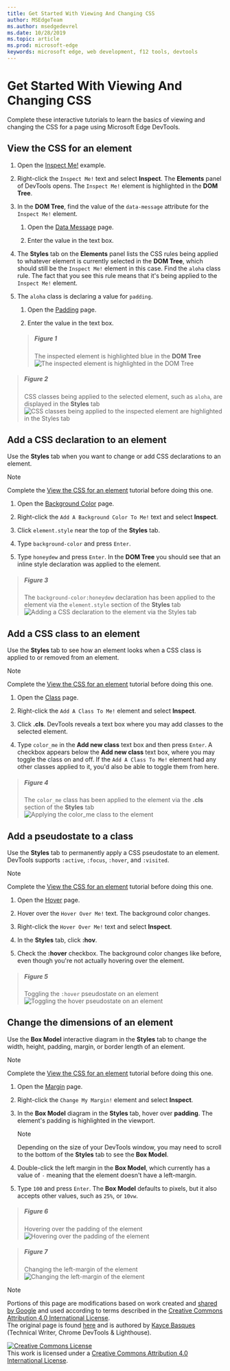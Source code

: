 ```yaml
---
title: Get Started With Viewing And Changing CSS
author: MSEdgeTeam
ms.author: msedgedevrel
ms.date: 10/28/2019
ms.topic: article
ms.prod: microsoft-edge
keywords: microsoft edge, web development, f12 tools, devtools
---
```

<!-- Copyright Kayce Basques 

   Licensed under the Apache License, Version 2.0 (the "License");
   you may not use this file except in compliance with the License.
   You may obtain a copy of the License at

       http://www.apache.org/licenses/LICENSE-2.0

   Unless required by applicable law or agreed to in writing, software
   distributed under the License is distributed on an "AS IS" BASIS,
   WITHOUT WARRANTIES OR CONDITIONS OF ANY KIND, either express or implied.
   See the License for the specific language governing permissions and
   limitations under the License.  -->  





# Get Started With Viewing And Changing CSS   



Complete these interactive tutorials to learn the basics of viewing and changing the CSS for a page using Microsoft Edge DevTools.  

## View the CSS for an element   

1.  Open the [Inspect Me!][MicrosoftEdgeChromiumDevToolsInspectMe] example.  

1.  Right-click the `Inspect Me!` text and select **Inspect**.  The **Elements** panel of DevTools opens.  The `Inspect Me!` element is highlighted in the **DOM Tree**.  
    
1.  In the **DOM Tree**, find the value of the `data-message` attribute for the `Inspect Me!` element.  
    
    1.  Open the [Data Message][MicrosoftEdgeChromiumDevToolsDataMessage] page.  
    
    1.  Enter the value in the text box.  
    
1.  The **Styles** tab on the **Elements** panel lists the CSS rules being applied to whatever element is currently selected in the **DOM Tree**, which should still be the `Inspect Me!` element in this case.  Find the `aloha` class rule.  The fact that you see this rule means that it's being applied to the `Inspect Me!` element.  

1.  The `aloha` class is declaring a value for `padding`.  
    
    1.  Open the [Padding][MicrosoftEdgeChromiumDevToolsPadding] page.  
    
    1.  Enter the value in the text box.  
    
    > ##### Figure 1  
    > The inspected element is highlighted blue in the **DOM Tree**  
    > ![The inspected element is highlighted in the DOM Tree][ImageInspect]  

<!--If you'd like to dock your DevTools window to the right of your viewport, like you see in [Figure 1](#figure-1), see [Change DevTools placement](../ui.md#placement).  -->  

<!--todo: add change ui section when available -->  

> ##### Figure 2  
> CSS classes being applied to the selected element, such as `aloha`, are displayed in the **Styles** tab  
> ![CSS classes being applied to the inspected element are highlighted in the Styles tab][ImageAloha]  

## Add a CSS declaration to an element   

Use the **Styles** tab when you want to change or add CSS declarations to an element.  

> [!NOTE]
> Complete the [View the CSS for an element](#view-the-css-for-an-element) tutorial before doing this one.  

1.  Open the [Background Color][MicrosoftEdgeChromiumDevToolsBackgroundColor] page.  

1.  Right-click the `Add A Background Color To Me!` text and select **Inspect**.  

1.  Click `element.style` near the top of the **Styles** tab.  
1.  Type `background-color` and press `Enter`.  
1.  Type `honeydew` and press `Enter`.  In the **DOM Tree** you should see that an inline style declaration was applied to the element.  

> ##### Figure 3  
> The `background-color:honeydew` declaration has been applied to the element via the `element.style` section of the **Styles** tab  
> ![Adding a CSS declaration to the element via the Styles tab][ImageDeclaration]  

## Add a CSS class to an element   

Use the **Styles** tab to see how an element looks when a CSS class is applied to or removed from an element.  

> [!NOTE]
> Complete the [View the CSS for an element](#view-the-css-for-an-element) tutorial before doing this one.  

1.  Open the [Class][MicrosoftEdgeChromiumDevToolsClass] page.  

1.  Right-click the `Add A Class To Me!` element and select **Inspect**.  

1.  Click **.cls**.  DevTools reveals a text box where you may add classes to the selected element.  

1.  Type `color_me` in the **Add new class** text box and then press `Enter`.  A checkbox appears below the **Add new class** text box, where you may toggle the class on and off.  If the `Add A Class To Me!` element had any other classes applied to it, you'd also be able to toggle them from here.  

> ##### Figure 4  
> The `color_me` class has been applied to the element via the **.cls** section of the **Styles** tab  
> ![Applying the color_me class to the element][ImageApplyClass]  

## Add a pseudostate to a class   

Use the **Styles** tab to permanently apply a CSS pseudostate to an element.  DevTools supports `:active`, `:focus`, `:hover`, and `:visited`.  

> [!NOTE]
> Complete the [View the CSS for an element](#view-the-css-for-an-element) tutorial before doing this one.  

1.  Open the [Hover][MicrosoftEdgeChromiumDevToolsHover] page.  

1.  Hover over the `Hover Over Me!` text.  The background color changes.  

1.  Right-click the `Hover Over Me!` text and select **Inspect**.  
1.  In the **Styles** tab, click **:hov**.  
1.  Check the **:hover** checkbox.  The background color changes like before, even though you're not actually hovering over the element.  

> ##### Figure 5  
> Toggling the `:hover` pseudostate on an element  
> ![Toggling the hover pseudostate on an element][ImageSetHover]  

## Change the dimensions of an element   

Use the **Box Model** interactive diagram in the **Styles** tab to change the width, height, padding, margin, or border length of an element.  

> [!NOTE]
> Complete the [View the CSS for an element](#view-the-css-for-an-element) tutorial before doing this one.  

1.  Open the [Margin][MicrosoftEdgeChromiumDevToolsMargin] page.  

1.  Right-click the `Change My Margin!` element and select **Inspect**.  

1.  In the **Box Model** diagram in the **Styles** tab, hover over **padding**.  The element's padding is highlighted in the viewport.  

    > [!NOTE]
    > Depending on the size of your DevTools window, you may need to scroll to the bottom of the **Styles** tab to see the **Box Model**.  

1.  Double-click the left margin in the **Box Model**, which currently has a value of `-` meaning that the element doesn't have a left-margin.  

1.  Type `100` and press `Enter`.  The **Box Model** defaults to pixels, but it also accepts other values, such as `25%`, or `10vw`.  

> ##### Figure 6  
> Hovering over the padding of the element  
> ![Hovering over the padding of the element][ImageShowPadding]  

> ##### Figure 7  
> Changing the left-margin of the element  
> ![Changing the left-margin of the element][ImageChangeMargin]  

 



<!-- image links -->  

[ImageInspect]: images/elements-inspect-me.msft.png "Figure 1: The inspected element is highlighted in the DOM Tree"  
[ImageAloha]: images/elements-inspect-me-styles.msft.png "Figure 2: CSS classes being applied to the inspected element are highlighted in the Styles tab"  
[ImageDeclaration]: images/elements-add-background-color-to-me-styles-p.msft.png "Figure 3: Adding a CSS declaration to the element via the Styles tab"  
[ImageApplyClass]: images/elements-add-a-class-to-me-styles-cls.msft.png "Figure 4: Applying the color_me class to the element"  
[ImageSetHover]: images/elements-hover-over-me-styles-hov-hover.msft.png "Figure 5: Toggling the hover pseudostate on an element"  
[ImageShowPadding]: images/elements-change-my-margin-styles-padding.msft.png "Figure 6: Hovering over the padding of the element"  
[ImageChangeMargin]: images/elements-change-my-margin-styles-margin-edit.msft.png "Figure 7: Changing the left-margin of the element"  

<!-- links -->  

[MicrosoftEdgeChromiumDevToolsInspectMe]: https://microsoft-edge-chromium-devtools.glitch.me/static/css/examples/inspect_me.html "Inspect Me! example - Microsoft Edge (Chromium) DevTools | Glitch"  
[MicrosoftEdgeChromiumDevToolsDataMessage]: https://microsoft-edge-chromium-devtools.glitch.me/static/css/examples/_data-message.html "Data Message example - Microsoft Edge (Chromium) DevTools | Glitch"  
[MicrosoftEdgeChromiumDevToolsPadding]: https://microsoft-edge-chromium-devtools.glitch.me/static/css/examples/_padding.html "Padding example - Microsoft Edge (Chromium) DevTools | Glitch"  
[MicrosoftEdgeChromiumDevToolsBackgroundColor]: https://microsoft-edge-chromium-devtools.glitch.me/static/css/examples/_background-color.html "Background Color example - Microsoft Edge (Chromium) DevTools | Glitch"  
[MicrosoftEdgeChromiumDevToolsClass]: https://microsoft-edge-chromium-devtools.glitch.me/static/css/examples/_class.html "Class example - Microsoft Edge (Chromium) DevTools | Glitch"  
[MicrosoftEdgeChromiumDevToolsHover]: https://microsoft-edge-chromium-devtools.glitch.me/static/css/examples/_hover.html "Hover example - Microsoft Edge (Chromium) DevTools | Glitch"  
[MicrosoftEdgeChromiumDevToolsMargin]: https://microsoft-edge-chromium-devtools.glitch.me/static/css/examples/_margin.html "Margin example - Microsoft Edge (Chromium) DevTools | Glitch"  

> [!NOTE]
> Portions of this page are modifications based on work created and [shared by Google][GoogleSitePolicies] and used according to terms described in the [Creative Commons Attribution 4.0 International License][CCA4IL].  
> The original page is found [here](https://developers.google.com/web/tools/chrome-devtools/css/index) and is authored by [Kayce Basques][KayceBasques] \(Technical Writer, Chrome DevTools & Lighthouse\).  

[![Creative Commons License][CCby4Image]][CCA4IL]  
This work is licensed under a [Creative Commons Attribution 4.0 International License][CCA4IL].  

[CCA4IL]: http://creativecommons.org/licenses/by/4.0  
[CCby4Image]: https://i.creativecommons.org/l/by/4.0/88x31.png  
[GoogleSitePolicies]: https://developers.google.com/terms/site-policies  
[KayceBasques]: https://developers.google.com/web/resources/contributors/kaycebasques  
